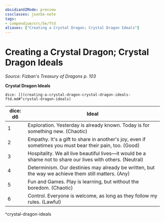 ```yaml
---
obsidianUIMode: preview
cssclasses: json5e-note
tags:
- compendium/src/5e/ftd
aliases: ["Creating a Crystal Dragon; Crystal Dragon Ideals"]
---
```

# Creating a Crystal Dragon; Crystal Dragon Ideals
*Source: Fizban's Treasury of Dragons p. 103* 

**Crystal Dragon Ideals**

`dice: [](creating-a-crystal-dragon-crystal-dragon-ideals-ftd.md#^crystal-dragon-ideals)`

| dice: d6 | Ideal |
|----------|-------|
| 1 | Exploration. Yesterday is already known. Today is for something new. (Chaotic) |
| 2 | Empathy. It's a gift to share in another's joy, even if sometimes you must bear their pain, too. (Good) |
| 3 | Hospitality. We all live beautiful lives—it would be a shame not to share our lives with others. (Neutral) |
| 4 | Determinism. Our destinies may already be written, but the way we achieve them still matters. (Any) |
| 5 | Fun and Games. Play is learning, but without the boredom. (Chaotic) |
| 6 | Control. Everyone is welcome, as long as they follow my rules. (Lawful) |
^crystal-dragon-ideals